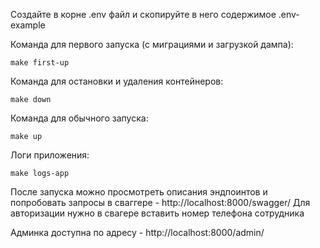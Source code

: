Создайте в корне .env файл и скопируйте в него содержимое .env-example

Команда для первого запуска (с миграциями и загрузкой дампа):
```
make first-up
```

Команда для остановки и удаления контейнеров:
```
make down
```

Команда для обычного запуска:
```
make up
```

Логи приложения:
```
make logs-app
```

После запуска можно просмотреть описания эндпоинтов и попробовать запросы в сваггере - http://localhost:8000/swagger/
Для авторизации нужно в свагере вставить номер телефона сотрудника

Админка доступна по адресу - http://localhost:8000/admin/
